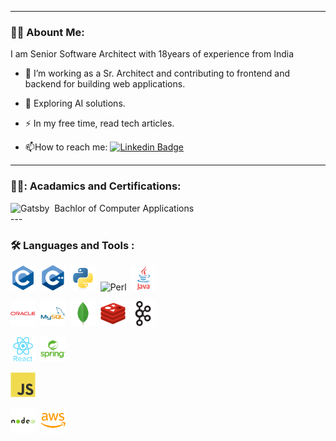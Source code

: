 <!--
**Venkatakuna/Venkatakuna** is a ✨ _special_ ✨ repository because its `README.md` (this file) appears on your GitHub profile.

Here are some ideas to get you started:

- 🔭 I’m currently working on ...
- 🌱 I’m currently learning ...
- 👯 I’m looking to collaborate on ...
- 🤔 I’m looking for help with ...
- 💬 Ask me about ...
- 📫 How to reach me: venkata.kuna@gmail.com
- 😄 Pronouns: ...
- ⚡ Fun fact: ...
-->


---

### :man_technologist: Abount Me:

I am Senior Software Architect with 18years of experience from India

- :telescope: I’m working as a Sr. Architect and contributing to frontend and backend for building web applications.

- :seedling: Exploring AI solutions.

- :zap: In my free time, read tech articles.

- :mailbox:How to reach me: [![Linkedin Badge](https://img.shields.io/badge/-kakbar-blue?style=flat&logo=Linkedin&logoColor=white)](https://www.linkedin.com/in/venkatakk/)


---

### 👨‍🎓: Acadamics and Certifications:

<div>
   <img src="dlrdegree.svg" title="DLR Degree college"  alt="Gatsby" width="40" height="40"/>&nbsp;
   Bachlor of Computer Applications
</div>
---

### :hammer_and_wrench: Languages and Tools :

<div>
   <img src="https://github.com/devicons/devicon/blob/master/icons/c/c-original.svg" title="C"  alt="Gatsby" width="40" height="40"/>&nbsp;
   <img src="https://github.com/devicons/devicon/blob/master/icons/cplusplus/cplusplus-original.svg" title="C++" alt="Firebase" width="40" height="40"/>&nbsp;
   <img src="https://github.com/devicons/devicon/blob/master/icons/python/python-original.svg" title="Python" alt="AI - Python " width="40" height="40"/>&nbsp;
    <img src="https://github.com/devicons/devicon/blob/master/icons/perl/perl-original.svg title="Perl" alt="Perl" width="40" height="40"/>&nbsp;
    <img src="https://github.com/devicons/devicon/blob/master/icons/java/java-original-wordmark.svg" title="Java" alt="Java" width="40" height="40"/>&nbsp;

   <img src="https://github.com/devicons/devicon/blob/master/icons/oracle/oracle-original.svg"  title="Oracle" alt="CSS" width="40" height="40"/>&nbsp;
   <img src="https://github.com/devicons/devicon/blob/master/icons/mysql/mysql-original-wordmark.svg" title="MySQL"  alt="MySQL" width="40" height="40"/>&nbsp;
   <img src="https://github.com/devicons/devicon/blob/master/icons/mongodb/mongodb-original.svg" title="Mongodb" alt="Redux " width="40" height="40"/>&nbsp;
   <img src="https://github.com/devicons/devicon/blob/master/icons/redis/redis-original.svg" title="Redis" alt="Redis cache" width="40" height="40"/>&nbsp;
   <img src="https://github.com/devicons/devicon/blob/master/icons//apachekafka/apachekafka-original.svg" title="Kafka UI" alt="Apache Kafka" width="40" height="40"/>&nbsp;

   <img src="https://github.com/devicons/devicon/blob/master/icons/react/react-original-wordmark.svg" title="React" alt="React" width="40" height="40"/>&nbsp;
   <img src="https://github.com/devicons/devicon/blob/master/icons/spring/spring-original-wordmark.svg" title="Spring" alt="Spring" width="40" height="40"/>&nbsp;
    
   <img src="https://github.com/devicons/devicon/blob/master/icons/javascript/javascript-original.svg" title="JavaScript" alt="JavaScript" width="40" height="40"/>&nbsp;
    
   <img src="https://github.com/devicons/devicon/blob/master/icons/nodejs/nodejs-original-wordmark.svg" title="NodeJS" alt="NodeJS" width="40" height="40"/>&nbsp;
   <img src="https://github.com/devicons/devicon/blob/master/icons/amazonwebservices/amazonwebservices-plain-wordmark.svg" title="AWS" alt="AWS" width="40" height="40"/>&nbsp;
 
</div>
